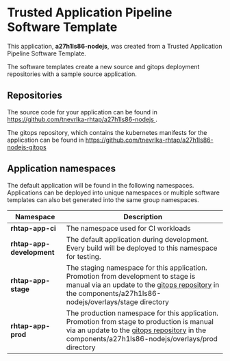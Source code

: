 # Trusted Application Pipeline Software Template

This application, **a27h1ls86-nodejs**, was created from a Trusted Application Pipeline Software Template.

The software templates create a new source and gitops deployment repositories with a sample source application. 

## Repositories

The source code for your application can be found in [https://github.com/tnevrlka-rhtap/a27h1ls86-nodejs ](https://github.com/tnevrlka-rhtap/a27h1ls86-nodejs ).
 
The gitops repository, which contains the kubernetes manifests for the application can be found in 
[https://github.com/tnevrlka-rhtap/a27h1ls86-nodejs-gitops ](https://github.com/tnevrlka-rhtap/a27h1ls86-nodejs-gitops ) 

## Application namespaces 

The default application will be found in the following namespaces. Applications can be deployed into unique namespaces or multiple software templates can also bet generated into the same group namespaces.  

|  Namespace   |  Description   |  
| -------- | -------- |
| **rhtap-app-ci** | The namespace used for CI workloads |
| **rhtap-app-development** | The default application during development. Every build will be deployed to this namespace for testing. |
| **rhtap-app-stage** | The staging namespace for this application. Promotion from development to stage is manual via an update to the [gitops repository](https://github.com/tnevrlka-rhtap/a27h1ls86-nodejs-gitops ) in the components/a27h1ls86-nodejs/overlays/stage directory |
| **rhtap-app-prod** | The production namespace for this application. Promotion from stage to production is manual via an update to the [gitops repository](https://github.com/tnevrlka-rhtap/a27h1ls86-nodejs-gitops ) in the components/a27h1ls86-nodejs/overlays/prod directory |